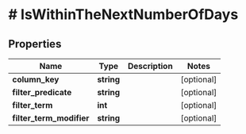 # # IsWithinTheNextNumberOfDays

## Properties

Name | Type | Description | Notes
------------ | ------------- | ------------- | -------------
**column_key** | **string** |  | [optional]
**filter_predicate** | **string** |  | [optional]
**filter_term** | **int** |  | [optional]
**filter_term_modifier** | **string** |  | [optional]

